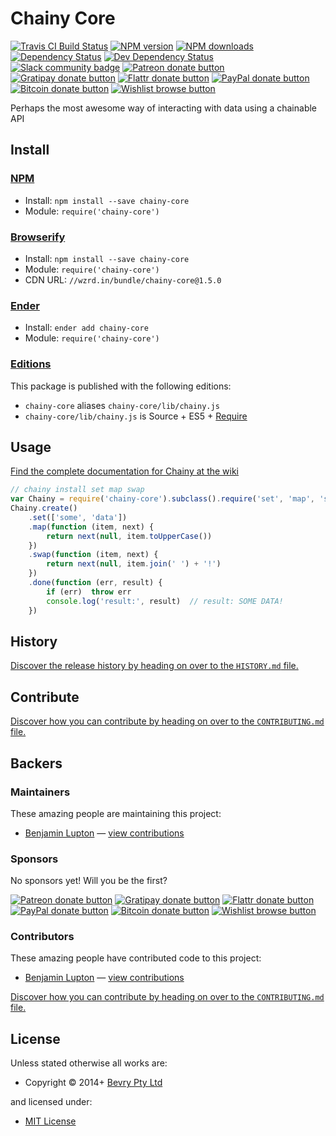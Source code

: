 <!-- TITLE/ -->

<h1>Chainy Core</h1>

<!-- /TITLE -->


<!-- BADGES/ -->

<span class="badge-travisci"><a href="http://travis-ci.org/chainyjs/chainy-core" title="Check this project's build status on TravisCI"><img src="https://img.shields.io/travis/chainyjs/chainy-core/master.svg" alt="Travis CI Build Status" /></a></span>
<span class="badge-npmversion"><a href="https://npmjs.org/package/chainy-core" title="View this project on NPM"><img src="https://img.shields.io/npm/v/chainy-core.svg" alt="NPM version" /></a></span>
<span class="badge-npmdownloads"><a href="https://npmjs.org/package/chainy-core" title="View this project on NPM"><img src="https://img.shields.io/npm/dm/chainy-core.svg" alt="NPM downloads" /></a></span>
<span class="badge-daviddm"><a href="https://david-dm.org/chainyjs/chainy-core" title="View the status of this project's dependencies on DavidDM"><img src="https://img.shields.io/david/chainyjs/chainy-core.svg" alt="Dependency Status" /></a></span>
<span class="badge-daviddmdev"><a href="https://david-dm.org/chainyjs/chainy-core#info=devDependencies" title="View the status of this project's development dependencies on DavidDM"><img src="https://img.shields.io/david/dev/chainyjs/chainy-core.svg" alt="Dev Dependency Status" /></a></span>
<br class="badge-separator" />
<span class="badge-slackin"><a href="https://slack.bevry.me" title="Join this project's slack community"><img src="https://slack.bevry.me/badge.svg" alt="Slack community badge" /></a></span>
<span class="badge-patreon"><a href="http://patreon.com/bevry" title="Donate to this project using Patreon"><img src="https://img.shields.io/badge/patreon-donate-yellow.svg" alt="Patreon donate button" /></a></span>
<span class="badge-gratipay"><a href="https://www.gratipay.com/bevry" title="Donate weekly to this project using Gratipay"><img src="https://img.shields.io/badge/gratipay-donate-yellow.svg" alt="Gratipay donate button" /></a></span>
<span class="badge-flattr"><a href="https://flattr.com/profile/balupton" title="Donate to this project using Flattr"><img src="https://img.shields.io/badge/flattr-donate-yellow.svg" alt="Flattr donate button" /></a></span>
<span class="badge-paypal"><a href="https://bevry.me/paypal" title="Donate to this project using Paypal"><img src="https://img.shields.io/badge/paypal-donate-yellow.svg" alt="PayPal donate button" /></a></span>
<span class="badge-bitcoin"><a href="https://bevry.me/bitcoin" title="Donate once-off to this project using Bitcoin"><img src="https://img.shields.io/badge/bitcoin-donate-yellow.svg" alt="Bitcoin donate button" /></a></span>
<span class="badge-wishlist"><a href="https://bevry.me/wishlist" title="Buy an item on our wishlist for us"><img src="https://img.shields.io/badge/wishlist-donate-yellow.svg" alt="Wishlist browse button" /></a></span>

<!-- /BADGES -->


<!-- DESCRIPTION/ -->

Perhaps the most awesome way of interacting with data using a chainable API

<!-- /DESCRIPTION -->


<!-- INSTALL/ -->

<h2>Install</h2>

<a href="https://npmjs.com" title="npm is a package manager for javascript"><h3>NPM</h3></a><ul>
<li>Install: <code>npm install --save chainy-core</code></li>
<li>Module: <code>require('chainy-core')</code></li></ul>

<a href="http://browserify.org" title="Browserify lets you require('modules') in the browser by bundling up all of your dependencies"><h3>Browserify</h3></a><ul>
<li>Install: <code>npm install --save chainy-core</code></li>
<li>Module: <code>require('chainy-core')</code></li>
<li>CDN URL: <code>//wzrd.in/bundle/chainy-core@1.5.0</code></li></ul>

<a href="http://enderjs.com" title="Ender is a full featured package manager for your browser"><h3>Ender</h3></a><ul>
<li>Install: <code>ender add chainy-core</code></li>
<li>Module: <code>require('chainy-core')</code></li></ul>

<h3><a href="https://github.com/bevry/editions" title="Editions are the best way to produce and consume packages you care about.">Editions</a></h3>

<p>This package is published with the following editions:</p>

<ul><li><code>chainy-core</code> aliases <code>chainy-core/lib/chainy.js</code></li>
<li><code>chainy-core/lib/chainy.js</code> is Source + ES5 + <a href="https://nodejs.org/dist/latest-v5.x/docs/api/modules.html" title="Node/CJS Modules">Require</a></li></ul>

<!-- /INSTALL -->


## Usage

[Find the complete documentation for Chainy at the wiki](https://github.com/chainyjs/chainy/wiki)

``` javascript
// chainy install set map swap
var Chainy = require('chainy-core').subclass().require('set', 'map', 'swap')
Chainy.create()
	.set(['some', 'data'])
	.map(function (item, next) {
		return next(null, item.toUpperCase())
	})
	.swap(function (item, next) {
		return next(null, item.join(' ') + '!')
	})
	.done(function (err, result) {
		if (err)  throw err
		console.log('result:', result)  // result: SOME DATA!
	})
```


<!-- HISTORY/ -->

<h2>History</h2>

<a href="https://github.com/chainyjs/chainy-core/blob/master/HISTORY.md#files">Discover the release history by heading on over to the <code>HISTORY.md</code> file.</a>

<!-- /HISTORY -->


<!-- CONTRIBUTE/ -->

<h2>Contribute</h2>

<a href="https://github.com/chainyjs/chainy-core/blob/master/CONTRIBUTING.md#files">Discover how you can contribute by heading on over to the <code>CONTRIBUTING.md</code> file.</a>

<!-- /CONTRIBUTE -->


<!-- BACKERS/ -->

<h2>Backers</h2>

<h3>Maintainers</h3>

These amazing people are maintaining this project:

<ul><li><a href="https://balupton.com">Benjamin Lupton</a> — <a href="https://github.com/chainyjs/chainy-core/commits?author=balupton" title="View the GitHub contributions of Benjamin Lupton on repository chainyjs/chainy-core">view contributions</a></li></ul>

<h3>Sponsors</h3>

No sponsors yet! Will you be the first?

<span class="badge-patreon"><a href="http://patreon.com/bevry" title="Donate to this project using Patreon"><img src="https://img.shields.io/badge/patreon-donate-yellow.svg" alt="Patreon donate button" /></a></span>
<span class="badge-gratipay"><a href="https://www.gratipay.com/bevry" title="Donate weekly to this project using Gratipay"><img src="https://img.shields.io/badge/gratipay-donate-yellow.svg" alt="Gratipay donate button" /></a></span>
<span class="badge-flattr"><a href="https://flattr.com/profile/balupton" title="Donate to this project using Flattr"><img src="https://img.shields.io/badge/flattr-donate-yellow.svg" alt="Flattr donate button" /></a></span>
<span class="badge-paypal"><a href="https://bevry.me/paypal" title="Donate to this project using Paypal"><img src="https://img.shields.io/badge/paypal-donate-yellow.svg" alt="PayPal donate button" /></a></span>
<span class="badge-bitcoin"><a href="https://bevry.me/bitcoin" title="Donate once-off to this project using Bitcoin"><img src="https://img.shields.io/badge/bitcoin-donate-yellow.svg" alt="Bitcoin donate button" /></a></span>
<span class="badge-wishlist"><a href="https://bevry.me/wishlist" title="Buy an item on our wishlist for us"><img src="https://img.shields.io/badge/wishlist-donate-yellow.svg" alt="Wishlist browse button" /></a></span>

<h3>Contributors</h3>

These amazing people have contributed code to this project:

<ul><li><a href="https://balupton.com">Benjamin Lupton</a> — <a href="https://github.com/chainyjs/chainy-core/commits?author=balupton" title="View the GitHub contributions of Benjamin Lupton on repository chainyjs/chainy-core">view contributions</a></li></ul>

<a href="https://github.com/chainyjs/chainy-core/blob/master/CONTRIBUTING.md#files">Discover how you can contribute by heading on over to the <code>CONTRIBUTING.md</code> file.</a>

<!-- /BACKERS -->


<!-- LICENSE/ -->

<h2>License</h2>

Unless stated otherwise all works are:

<ul><li>Copyright &copy; 2014+ <a href="https://bevry.me">Bevry Pty Ltd</a></li></ul>

and licensed under:

<ul><li><a href="http://spdx.org/licenses/MIT.html">MIT License</a></li></ul>

<!-- /LICENSE -->
